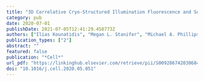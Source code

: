 ```yaml
---
title: "3D Correlative Cryo-Structured Illumination Fluorescence and Soft X-ray Microscopy Elucidates Reovirus Intracellular Release Pathway"
category: pub
date: 2020-07-01
publishDate: 2021-07-05T12:41:29.458773Z
authors: ["Ilias Kounatidis", "Megan L. Stanifer", "Michael A. Phillips", "Perrine Paul-Gilloteaux", "Xavier Heiligenstein", "Hongchang Wang", "Chidinma A. Okolo", "Thomas M. Fish", "Matthew C. Spink", "David I. Stuart", "Ilan Davis", "Steeve Boulant", "Jonathan M. Grimes", "Ian M. Dobbie", "Maria Harkiolaki"]
publication_types: ["2"]
abstract: ""
featured: false
publication: "*Cell*"
url_pdf: "https://linkinghub.elsevier.com/retrieve/pii/S009286742030684X"
doi: "10.1016/j.cell.2020.05.051"
---
```


